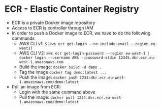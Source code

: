 # ECR - Elastic Container Registry

- ECR is a private Docker image repository
- Access to ECR is controller through IAM
- In order to push a Docker image to ECR, we have to do the following commands
    - AWS CLI v1: `$(aws ecr get-login --no-include-email --region eu-west1)`
    - AWS CLI V2: `aws ecr get-login-password --region eu-west-1 | docker login --username AWS --password-stdin 12345.dkr.ecr.eu-west-1.amazonaws.com`
    - Build the image: `docker build -d demo .`
    - Tag the image `docker tag demo:latest ...`
    - Push the image: `docker push 1234:dkr.ecr.eu-west-1.amazonaws.com/demo:latest`
- Pull an image from ECR:
    - Login with the same command above
    - Pull the image: `docker pull 1234:dkr.ecr.eu-west-1.amazonaws.com/demo:latest`